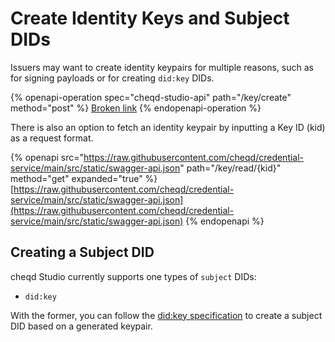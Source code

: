# Create Identity Keys and Subject DIDs

Issuers may want to create identity keypairs for multiple reasons, such as for signing payloads or for creating `did:key` DIDs.

{% openapi-operation spec="cheqd-studio-api" path="/key/create" method="post" %}
[Broken link](broken-reference)
{% endopenapi-operation %}

There is also an option to fetch an identity keypair by inputting a Key ID (kid) as a request format.

{% openapi src="https://raw.githubusercontent.com/cheqd/credential-service/main/src/static/swagger-api.json" path="/key/read/{kid}" method="get" expanded="true" %}
[https://raw.githubusercontent.com/cheqd/credential-service/main/src/static/swagger-api.json](https://raw.githubusercontent.com/cheqd/credential-service/main/src/static/swagger-api.json)
{% endopenapi %}

## Creating a Subject DID

cheqd Studio currently supports one types of `subject` DIDs:

* `did:key`

With the former, you can follow the [did:key specification](https://w3c-ccg.github.io/did-key-spec/) to create a subject DID based on a generated keypair.&#x20;

